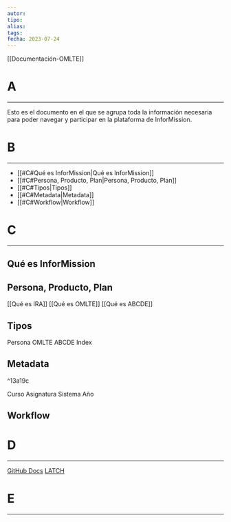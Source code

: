 ```yaml
---
autor:
tipo:
alias:
tags: 
fecha: 2023-07-24
---
```

[[Documentación-OMLTE]]


# A
- - -
Esto es el documento en el que se agrupa toda la información necesaria para poder navegar y participar en la plataforma de InforMission.


# B
- - -
- [[#C#Qué es InforMission|Qué es InforMission]]
- [[#C#Persona, Producto, Plan|Persona, Producto, Plan]]
- [[#C#Tipos|Tipos]]
- [[#C#Metadata|Metadata]]
- [[#C#Workflow|Workflow]]

# C
- - -

## Qué es InforMission

## Persona, Producto, Plan

[[Qué es IRA]]
[[Qué es OMLTE]]
[[Qué es ABCDE]]

## Tipos 
Persona
OMLTE
ABCDE
Index

## Metadata

^13a19c

Curso
Asignatura
Sistema
Año

## Workflow



# D
- - -

[GitHub Docs](https://git-scm.com/book/en/v2 )
[LATCH](https://medium.com/@niveditachandra/latch-information-architecture-from-the-eyes-of-an-urban-indian-user-efd474a7bb37) 


# E
- - -